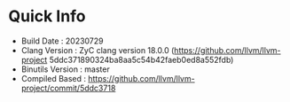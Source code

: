 # Quick Info
* Build Date : 20230729
* Clang Version : ZyC clang version 18.0.0 (https://github.com/llvm/llvm-project 5ddc371890324ba8aa5c54b42faeb0ed8a552fdb)
* Binutils Version : master
* Compiled Based : https://github.com/llvm/llvm-project/commit/5ddc3718

